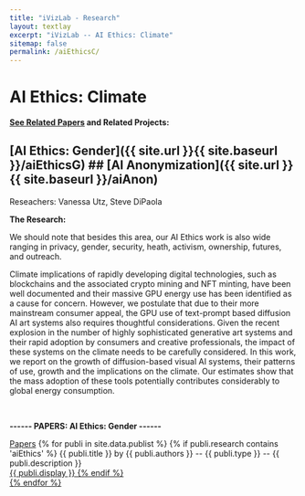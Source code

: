 ```yaml
---
title: "iVizLab - Research"
layout: textlay
excerpt: "iVizLab -- AI Ethics: Climate"
sitemap: false
permalink: /aiEthicsC/
---
```


# AI Ethics: Climate


<strong> [See Related Papers](#paperSection) and Related Projects:</strong> <br>
 ## [AI Ethics: Gender]({{ site.url }}{{ site.baseurl }}/aiEthicsG)  ## [AI Anonymization]({{ site.url }}{{ site.baseurl }}/aiAnon)
 
Reseachers: Vanessa Utz, Steve DiPaola


**The Research:**

We should note that besides this area, our AI Ethics work is also wide ranging in privacy, gender, security, heath, activism, ownership, futures, and outreach. 

Climate implications of rapidly developing digital technologies, such as blockchains and the associated crypto mining and NFT minting, have been well documented and their massive GPU energy use has been identified as a cause for concern. However, we postulate that due to their more mainstream consumer appeal, the GPU use of text-prompt based diffusion AI art systems also requires thoughtful considerations. Given the recent explosion in the number of highly sophisticated generative art systems and their rapid adoption by consumers and creative professionals, the impact of these systems on the climate needs to be carefully considered. In this work, we report on the growth of diffusion-based visual AI systems, their patterns of use, growth and the implications on the climate. Our estimates show that the mass adoption of these tools potentially contributes considerably to global energy consumption.
<br> 

<br>


<div id="paperSection"></div>


**------  PAPERS: AI Ethics: Gender ------**

[Papers](https://www.researchgate.net/profile/Procheta-Nag-2)
{% for publi in site.data.publist %}
  {% if publi.research contains 'aiEthics' %}
  <pubtit>{{ publi.title }}</pubtit> by
  {{ publi.authors }} --   <pubtit>{{ publi.type }}</pubtit> -- {{ publi.description }}
  <br> <a href="{{ publi.url }}">{{ publi.display }}
  {% endif %}  
{% endfor %}

